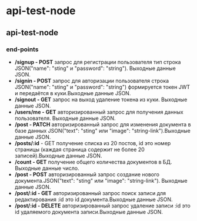# api-test-node
## api-test-node
### end-points
- **/signup  - POST**  запрос для регистрации пользователя тип строка JSON("name": "sting" и "password": "string"). Выходные данные JSON.
- **/signin  - POST** запрос для авторизации пользователя строка JSON("name": "sting" и "password": "string") формируется токен JWT и передаётся в куки.Выходные данные JSON.
- **/signout  - GET** запрос на выход удаление токена из куки. Выходные данные JSON.
- **/users/me  - GET**  авторизированный запрос для получения данных пользователя. Выходные данные JSON.
- **/post  -  PATCH** авторизированный запрос для изменения документа в базе данных JSON("text": "sting" или "image": "string-link").Выходные данные JSON.
- **/posts/:id**  - GET  получение списка из 20 постов, id это  номер страницы (каждая страница содержит не более 20 записей).Выходные данные JSON.
- **/count - GET** получение общего количества документов в БД. Выходные данные число. 
- **/post - POST** авторизированный запрос создание нового документа.JSON("text": "sting" или "image": "string-link"). Выходные данные JSON.
- **/post/:id -  GET** авторизированный запрос поиск записи для редактирования :id это id документа.Выходные данные JSON.
- **/post/:id -  DELETE** авторизированный запрос удаление записи :id это id удаляемого документа записи.Выходные данные JSON.

